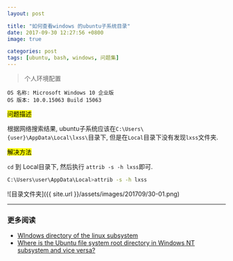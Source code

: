 ```yaml
---
layout: post

title: "如何查看windows 的ubuntu子系统目录"
date: 2017-09-30 12:27:56 +0800
image: true

categories: post
tags: [ubuntu, bash, windows, 问题集]
---
```


>个人环境配置
```
OS 名称: Microsoft Windows 10 企业版
OS 版本: 10.0.15063 Build 15063
```

<mark>问题描述</mark>

根据网络搜索结果, ubuntu子系统应该在`C:\Users\{user}\AppData\Local\lxss\`目录下, 但是在`Local`目录下没有发现`lxss`文件夹.

<mark>解决方法</mark>

`cd` 到 Local目录下, 然后执行 `attrib -s -h lxss`即可.

```bash
C:\Users\user\AppData\Local>attrib -s -h lxss
```

![目录文件夹]({{ site.url }}/assets/images/201709/30-01.png)

---
### 更多阅读
- [WIndows directory of the linux subsystem](https://github.com/Microsoft/BashOnWindows/issues/402)
- [Where is the Ubuntu file system root directory in Windows NT subsystem and vice versa?](https://askubuntu.com/questions/759880/where-is-the-ubuntu-file-system-root-directory-in-windows-nt-subsystem-and-vice)
